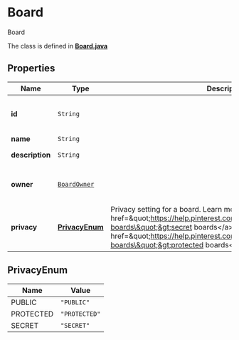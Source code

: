 

# Board

Board

The class is defined in **[Board.java](../../src/main/java/org/openapitools/model/Board.java)**

## Properties

Name | Type | Description | Notes
------------ | ------------- | ------------- | -------------
**id** | `String` |  |  [optional property] [readonly property]
**name** | `String` |  | 
**description** | `String` |  |  [optional property]
**owner** | [`BoardOwner`](BoardOwner.md) |  |  [optional property] [readonly property]
**privacy** | [**PrivacyEnum**](#PrivacyEnum) | Privacy setting for a board. Learn more about &lt;a href&#x3D;\&quot;https://help.pinterest.com/en/article/secret-boards\&quot;&gt;secret boards&lt;/a&gt; and &lt;a href&#x3D;\&quot;https://help.pinterest.com/en/business/article/protected-boards\&quot;&gt;protected boards&lt;/a&gt; |  [optional property]





## PrivacyEnum

Name | Value
---- | -----
PUBLIC | `"PUBLIC"`
PROTECTED | `"PROTECTED"`
SECRET | `"SECRET"`


